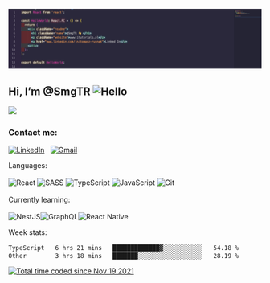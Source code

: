 ![MasterHead](https://github.com/SmgTR/SmgTR/blob/main/banner2.png)


## Hi, I’m @SmgTR  <img  alt="Hello" width="20" height="20" src="https://c.tenor.com/Wx9IEmZZXSoAAAAj/hi.gif">

![](https://komarev.com/ghpvc/?username=SmgTR)


### Contact me:</br>


<a href="https://pl.linkedin.com/in/tomasz-rusnak" target="blank">![LinkedIn](https://img.shields.io/badge/linkedin-%230077B5.svg?style=for-the-badge&logo=linkedin&logoColor=white)</a> &nbsp; <a href="mailto:tomaszrusnakjs@gmail.com" target="blank">![Gmail](https://img.shields.io/badge/Gmail-D14836?style=for-the-badge&logo=gmail&logoColor=white)</a>

Languages:</br></br>
![React](https://img.shields.io/badge/react-%2320232a.svg?style=for-the-badge&logo=react&logoColor=%2361DAFB) ![SASS](https://img.shields.io/badge/SASS-hotpink.svg?style=for-the-badge&logo=SASS&logoColor=white) ![TypeScript](https://img.shields.io/badge/typescript-%23007ACC.svg?style=for-the-badge&logo=typescript&logoColor=white) ![JavaScript](https://img.shields.io/badge/javascript-%23323330.svg?style=for-the-badge&logo=javascript&logoColor=%23F7DF1E)	![Git](https://img.shields.io/badge/git-%23F05033.svg?style=for-the-badge&logo=git&logoColor=white)
</br>
</br>
Currently learning:</br></br>
![NestJS](https://img.shields.io/badge/nestjs-%23E0234E.svg?style=for-the-badge&logo=nestjs&logoColor=white)![GraphQL](https://img.shields.io/badge/-GraphQL-E10098?style=for-the-badge&logo=graphql&logoColor=white)![React Native](https://img.shields.io/badge/react_native-%2320232a.svg?style=for-the-badge&logo=react&logoColor=%2361DAFB)

Week stats:

<!--START_SECTION:waka-->

```text
TypeScript   6 hrs 21 mins   █████████████▓░░░░░░░░░░░   54.18 %
Other        3 hrs 18 mins   ███████░░░░░░░░░░░░░░░░░░   28.19 %
```

<!--END_SECTION:waka-->

<a href="https://wakatime.com/@fd9276be-5219-40ff-877c-08ffa768c1a9"><img src="https://wakatime.com/badge/user/fd9276be-5219-40ff-877c-08ffa768c1a9.svg" alt="Total time coded since Nov 19 2021" /></a>

<!---
SmgTR/SmgTR is a ✨ special ✨ repository because its `README.md` (this file) appears on your GitHub profile.
You can click the Preview link to take a look at your changes.
--->
